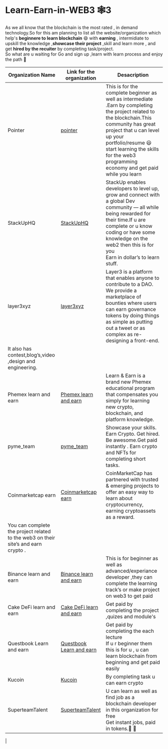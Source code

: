 # Learn-Earn-in-WEB3 🕸️3
As we all know that the blockchain is the most rated , in demand technology.So for this am planning to list all the website/organization which help's **beginnere to learn blockchain** 😄 with **earning** , intermidiate  to upskill the knowledge ,**showcase their project** ,skill and learn more , and get **hired by the recuiter** by completing task/project.<br>
So what are u waiting for Go and sign up ,learn with learn process and enjoy the path 🤟

| Organization Name | Link for the organization | Desacription |
|---|---|---|
|Pointer|[pointer](https://www.pointer.gg/)|This is for the complete beginner as well as intermediate .Earn by completing the project related to the blockchain.This community has great project that u can level up your portfolio/resume 😃<br>start learning the skills for the web3 programming economy and get paid while you learn|
|StackUpHQ|[StackUpHQ](https://app.stackup.dev/)|StackUp enables developers to level up, grow and connect with a global Dev community — all while being rewarded for their time.If u are complete or u know coding or have some knowledge on the web2 then this is for you<br>Earn in dollar’s to learn stuff.|
|layer3xyz|[ layer3xyz](https://beta.layer3.xyz/)|Layer3 is a platform that enables anyone to contribute to a DAO. We provide a marketplace of bounties where users can earn governance tokens by doing things as simple as putting out a tweet or as complex as re-designing a front-end.<br>
It also has contest,blog’s,video ,design and engineering.|
|Phemex learn and earn|[Phemex learn and earn](https://phemex.com/learn-crypto)|Learn & Earn is a brand new Phemex educational program that compensates you simply for learning new crypto, blockchain, and platform knowledge.|
|pyme_team|[pyme_team](https://pyme.team/)|Showcase your skills. Earn Crypto. Get hired. Be awesome.Get paid instantly . Earn crypto and NFTs for completing short tasks.|
|Coinmarketcap earn|[Coinmarketcap earn](https://coinmarketcap.com/earn/)|CoinMarketCap has partnered with trusted & emerging projects to offer an easy way to learn about cryptocurrency, earning cryptoassets as a reward.<br>
You can complete the project related to the web3 on their site’s and earn crypto .|
|Binance learn and earn|[Binance learn and earn](https://www.binance.com/en/support/announcement/5aee07d467314086ab204ed92ee1bbaa)|This is for beginner as well as advanced/experiance developer ,they can complete the learning track’s or make project on web3 to get paid|
|Cake DeFi learn and earn|[Cake DeFi learn and earn](https://app.cakedefi.com/learn)| Get paid by completing the project ,quizes and module's|
|Questbook Learn and earn|[Questbook Learn and earn](https://openquest.xyz/)|Get paid by completing the each lecture <br> If u r beginner them this is for u , u can learn blockchain from beginning and get paid easily |
|Kucoin|[Kucoin](https://www.kucoin.com/land/task-center)|By completing task u can earn crypto |
|SuperteamTalent|[SuperteamTalent](https://superteam.fun/)|U can learn as well as find job as a blockchain developer in this organization for free <br> Get instant jobs, paid in tokens.🙂 💙|
|
